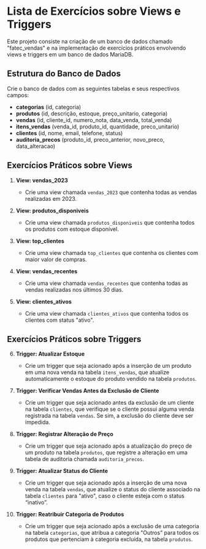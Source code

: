 # Lista de Exercícios sobre Views e Triggers

Este projeto consiste na criação de um banco de dados chamado "fatec_vendas" e na implementação de exercícios práticos envolvendo views e triggers em um banco de dados MariaDB.

## Estrutura do Banco de Dados

Crie o banco de dados com as seguintes tabelas e seus respectivos campos:
- **categorias** (id, categoria)
- **produtos** (id, descrição, estoque, preço_unitario, categoria)
- **vendas** (id, cliente_id, numero_nota, data_venda, total_venda)
- **itens_vendas** (venda_id, produto_id, quantidade, preco_unitario)
- **clientes** (id, nome, email, telefone, status)
- **auditoria_precos** (produto_id, preco_anterior, novo_preco, data_alteracao)

## Exercícios Práticos sobre Views

1. **View: vendas_2023**
   - Crie uma view chamada `vendas_2023` que contenha todas as vendas realizadas em 2023.

2. **View: produtos_disponiveis**
   - Crie uma view chamada `produtos_disponiveis` que contenha todos os produtos com estoque disponível.

3. **View: top_clientes**
   - Crie uma view chamada `top_clientes` que contenha os clientes com maior valor de compras.

4. **View: vendas_recentes**
   - Crie uma view chamada `vendas_recentes` que contenha todas as vendas realizadas nos últimos 30 dias.

5. **View: clientes_ativos**
   - Crie uma view chamada `clientes_ativos` que contenha todos os clientes com status "ativo".

## Exercícios Práticos sobre Triggers

6. **Trigger: Atualizar Estoque**
   - Crie um trigger que seja acionado após a inserção de um produto em uma nova venda na tabela `itens_vendas`, que atualize automaticamente o estoque do produto vendido na tabela `produtos`.

7. **Trigger: Verificar Vendas Antes da Exclusão de Cliente**
   - Crie um trigger que seja acionado antes da exclusão de um cliente na tabela `clientes`, que verifique se o cliente possui alguma venda registrada na tabela `vendas`. Se sim, a exclusão do cliente deve ser impedida.

8. **Trigger: Registrar Alteração de Preço**
   - Crie um trigger que seja acionado após a atualização do preço de um produto na tabela `produtos`, que registre a alteração em uma tabela de auditoria chamada `auditoria_precos`.

9. **Trigger: Atualizar Status do Cliente**
   - Crie um trigger que seja acionado após a inserção de uma nova venda na tabela `vendas`, que atualize o status do cliente associado na tabela `clientes` para "ativo", caso o cliente esteja com o status “inativo”.

10. **Trigger: Reatribuir Categoria de Produtos**
    - Crie um trigger que seja acionado após a exclusão de uma categoria na tabela `categorias`, que atribua a categoria "Outros" para todos os produtos que pertenciam à categoria excluída, na tabela `produtos`.